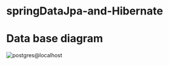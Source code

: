 # springDataJpa-and-Hibernate
# Data base diagram 
![postgres@localhost](https://github.com/logithvikram/springDataJpa-and-Hibernate/assets/106614043/4780b039-0584-4b8d-96d4-2f8ee64f2391)

